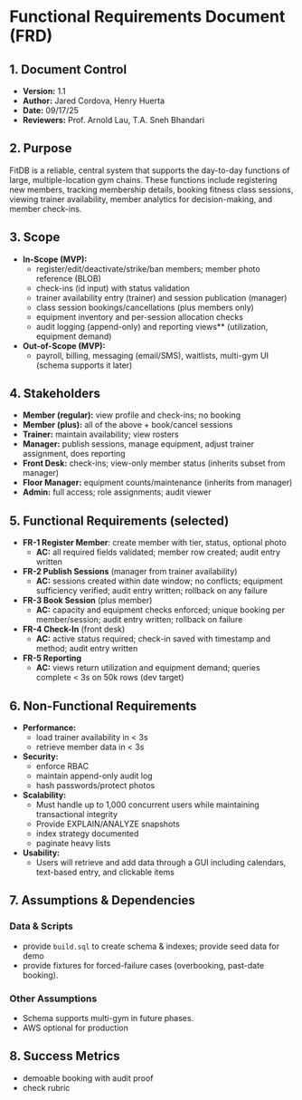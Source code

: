# Functional Requirements Document (FRD)

## 1. Document Control
- **Version:**  1.1
- **Author:**  Jared Cordova, Henry Huerta
- **Date:**  09/17/25
- **Reviewers:**  Prof. Arnold Lau, T.A. Sneh Bhandari

## 2. Purpose
FitDB is a reliable, central system that supports the day-to-day functions of large, multiple-location gym chains. These functions include registering new members, tracking membership details, booking fitness class sessions, viewing trainer availability, member analytics for decision-making, and member check-ins.

## 3. Scope
- **In-Scope (MVP):**
  - register/edit/deactivate/strike/ban members; member photo reference (BLOB)
  - check-ins (id input) with status validation
  - trainer availability entry (trainer) and session publication (manager)
  - class session bookings/cancellations (plus members only)
  - equipment inventory and per-session allocation checks
  - audit logging (append-only) and reporting views** (utilization, equipment demand)
- **Out-of-Scope (MVP):**
  - payroll, billing, messaging (email/SMS), waitlists, multi-gym UI (schema supports it later)

## 4. Stakeholders
- **Member (regular):** view profile and check-ins; no booking
- **Member (plus):** all of the above + book/cancel sessions
- **Trainer:** maintain availability; view rosters
- **Manager:** publish sessions, manage equipment, adjust trainer assignment, does reporting
- **Front Desk:** check-ins; view-only member status (inherits subset from manager)
- **Floor Manager:** equipment counts/maintenance (inherits from manager)
- **Admin:** full access; role assignments; audit viewer

## 5. Functional Requirements (selected)
- **FR-1 Register Member**: create member with tier, status, optional photo
  - **AC:** all required fields validated; member row created; audit entry written
- **FR-2 Publish Sessions** (manager from trainer availability)
  - **AC:** sessions created within date window; no conflicts; equipment sufficiency verified; audit entry written; rollback on any failure
- **FR-3 Book Session** (plus member)
  - **AC:** capacity and equipment checks enforced; unique booking per member/session; audit entry written; rollback on failure
- **FR-4 Check-In** (front desk)
  - **AC:** active status required; check-in saved with timestamp and method; audit entry written
- **FR-5 Reporting**
  - **AC:** views return utilization and equipment demand; queries complete < 3s on 50k rows (dev target)

## 6. Non-Functional Requirements
- **Performance:**
  - load trainer availability in < 3s
  - retrieve member data in < 3s
- **Security:**
  - enforce RBAC
  - maintain append-only audit log
  - hash passwords/protect photos
- **Scalability:**
  - Must handle up to 1,000 concurrent users while maintaining transactional integrity
  - Provide EXPLAIN/ANALYZE snapshots
  - index strategy documented
  - paginate heavy lists
- **Usability:**
  - Users will retrieve and add data through a GUI including calendars, text-based entry, and clickable items

## 7. Assumptions & Dependencies

### Data & Scripts
- provide `build.sql` to create schema & indexes; provide seed data for demo
- provide fixtures for forced-failure cases (overbooking, past-date booking).

### Other Assumptions
- Schema supports multi-gym in future phases.
- AWS optional for production

## 8. Success Metrics
- demoable booking with audit proof
- check rubric

